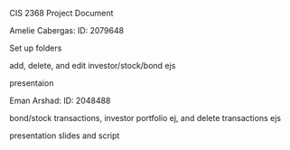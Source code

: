 CIS 2368 Project Document 

Amelie Cabergas: 
ID: 2079648

Set up folders 

add, delete, and edit investor/stock/bond ejs

presentaion 

Eman Arshad:
ID: 2048488 

bond/stock transactions, investor portfolio ej, and delete transactions ejs

presentation slides and script

